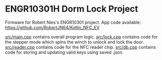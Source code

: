 # ENGR10301H Dorm Lock Project

Firmware for Robert Nies's ENGR10301 project.
App code available: https://github.com/RobertJN64/Kotlin_NFC_EV

[src/main.cpp](src/main.cpp) contains overall program logic.
[src/lock.cpp](src/lock.cpp) contains code for the stepper mode which spins the winch to unlock and lock the door.
[src/reader.cpp](src/reader.cpp) contains code for the NFC reader chip.
[src/db.cpp](src/db.cpp) contains code for storing and updating valid keys using saved .json.